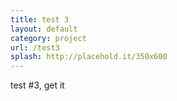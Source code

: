 ```yaml
---
title: test 3
layout: default
category: project
url: /test3
splash: http://placehold.it/350x600
---
```


test #3, get it